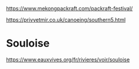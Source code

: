 https://www.mekongpackraft.com/packraft-festival/

https://privyetmir.co.uk/canoeing/southern5.html

# Souloise

https://www.eauxvives.org/fr/rivieres/voir/souloise
